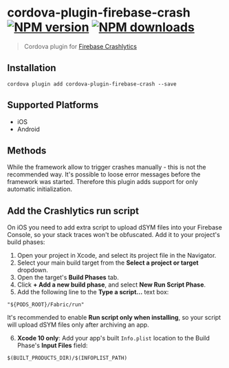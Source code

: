 # cordova-plugin-firebase-crash<br>[![NPM version][npm-version]][npm-url] [![NPM downloads][npm-downloads]][npm-url]
> Cordova plugin for [Firebase Crashlytics](https://firebase.google.com/docs/crashlytics/)

## Installation

    cordova plugin add cordova-plugin-firebase-crash --save

## Supported Platforms

- iOS
- Android

## Methods
While the framework allow to trigger crashes manually - this is not the recommended way. It's possible to loose error messages before the framework was started. Therefore this plugin adds support for only automatic initialization.

## Add the Crashlytics run script
On iOS you need to add extra script to upload dSYM files into your Firebase Console, so your stack traces won't be obfuscated. Add it to your project's build phases:
1. Open your project in Xcode, and select its project file in the Navigator.
2. Select your main build target from the __Select a project or target__ dropdown.
3. Open the target's __Build Phases__ tab.
4. Click __+ Add a new build phase__, and select __New Run Script Phase__.
5. Add the following line to the __Type a script...__ text box:
```
"${PODS_ROOT}/Fabric/run"
```
It's recommended to enable __Run script only when installing__, so your script will upload dSYM files only after archiving an app.

6. __Xcode 10 only__: Add your app's built `Info.plist` location to the Build Phase's __Input Files__ field:
```
$(BUILT_PRODUCTS_DIR)/$(INFOPLIST_PATH)
```

[npm-url]: https://www.npmjs.com/package/cordova-plugin-firebase-crash
[npm-version]: https://img.shields.io/npm/v/cordova-plugin-firebase-crash.svg
[npm-downloads]: https://img.shields.io/npm/dm/cordova-plugin-firebase-crash.svg
